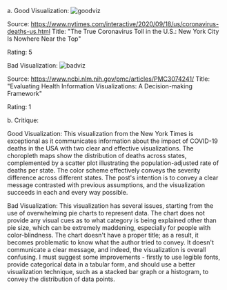 a. Good Visualization:
![goodviz](https://i.imgur.com/8Aonz9Q.png)

Source: https://www.nytimes.com/interactive/2020/09/18/us/coronavirus-deaths-us.html
Title: "The True Coronavirus Toll in the U.S.: New York City Is Nowhere Near the Top"

Rating: 5

Bad Visualization:
![badviz](https://i.imgur.com/WRGDM2Y.jpg)

Source: https://www.ncbi.nlm.nih.gov/pmc/articles/PMC3074241/
Title: "Evaluating Health Information Visualizations: A Decision-making Framework"

Rating: 1

b. Critique:

Good Visualization:
This visualization from the New York Times is exceptional as it communicates information about the impact of COVID-19 deaths in the USA with two clear and effective visualizations. The choropleth maps show the distribution of deaths across states, complemented by a scatter plot illustrating the population-adjusted rate of deaths per state. The color scheme effectively conveys the severity difference across different states. The post's intention is to convey a clear message contrasted with previous assumptions, and the visualization succeeds in each and every way possible.

Bad Visualization:
This visualization has several issues, starting from the use of overwhelming pie charts to represent data. The chart does not provide any visual cues as to what category is being explained other than pie size, which can be extremely maddening, especially for people with color-blindness. The chart doesn't have a proper title; as a result, it becomes problematic to know what the author tried to convey. It doesn't communicate a clear message, and indeed, the visualization is overall confusing. I must suggest some improvements - firstly to use legible fonts, provide categorical data in a tabular form, and should use a better visualization technique, such as a stacked bar graph or a histogram, to convey the distribution of data points.